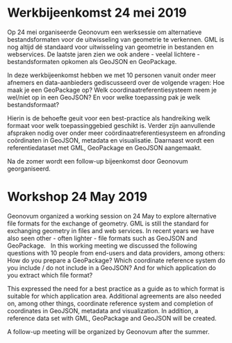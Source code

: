# Werkbijeenkomst 24 mei 2019

Op 24 mei organiseerde Geonovum een werksessie om alternatieve bestandsformaten voor de uitwisseling van geometrie te verkennen.
GML is nog altijd dé standaard voor uitwisseling van geometrie in bestanden en webservices. De laatste jaren zien we ook andere - veelal lichtere - bestandsformaten opkomen als GeoJSON en GeoPackage.
 
In deze werkbijeenkomst hebben we met 10 personen vanuit onder meer afnemers en data-aanbieders gediscusseerd over de volgende vragen: Hoe maak je een GeoPackage op? Welk coordinaatreferentiesysteem neem je wel/niet op in een GeoJSON? En voor welke toepassing pak je welk bestandsformaat? 

Hierin is de behoefte geuit voor een best-practice als handreiking welk formaat voor welk toepassinggebied geschikt is. Verder zijn aanvullende afspraken nodig over onder meer coördinaatreferentiesysteem en afronding coördinaten in GeoJSON, metadata en visualisatie. Daarnaast wordt een referentiedataset met GML, GeoPackage en GeoJSON aangemaakt.

Na de zomer wordt een follow-up bijeenkomst door Geonovum georganiseerd.

# Workshop 24 May 2019

Geonovum organized a working session on 24 May to explore alternative file formats for the exchange of geometry.
GML is still the standard for exchanging geometry in files and web services. In recent years we have also seen other - often lighter - file formats such as GeoJSON and GeoPackage.
 
In this working meeting we discussed the following questions with 10 people from end-users and data providers, among others: How do you prepare a GeoPackage? Which coordinate reference system do you include / do not include in a GeoJSON? And for which application do you extract which file format?

This expressed the need for a best practice as a guide as to which format is suitable for which application area. Additional agreements are also needed on, among other things, coordinate reference system and completion of coordinates in GeoJSON, metadata and visualization. In addition, a reference data set with GML, GeoPackage and GeoJSON will be created.

A follow-up meeting will be organized by Geonovum after the summer.
